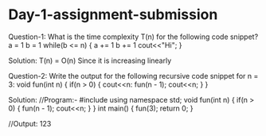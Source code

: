# Day-1-assignment-submission

Question-1:
What is the time complexity T(n) for the following code snippet?
a = 1
b = 1
while(b <= n)
{
  a += 1
  b += 1
  cout<<"Hi";
}

Solution: T(n) = O(n)
Since it is increasing linearly

Question-2:
Write the output for the following recursive code snippet for n = 3:
void fun(int n)
{
  if(n > 0)
  {
     cout<<n:
     fun(n - 1);
     cout<<n;
  }
}

Solution:
//Program:-
#include <iostream>
using namespace std;
void fun(int n)
{
  if(n > 0)
  {
    fun(n - 1);
    cout<<n;
  }
}
int main()
{
    fun(3);
    return 0;
}

//Output:
123
